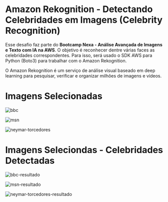 # Amazon Rekognition - Detectando Celebridades em Imagens (Celebrity Recognition)

Esse desafio faz parte do **Bootcamp Nexa - Análise Avançada de Imagens e Texto com IA na AWS**. O objetivo é reconhecer dentre várias faces as celebridades correspondentes. Para isso, será usado o SDK AWS para Python (Boto3) para trabalhar com o Amazon Rekognition.

O Amazon Rekognition é um serviço de análise visual baseado em deep learning para pesquisar, verificar e organizar milhões de imagens e vídeos.


# Imagens Selecionadas

![bbc](https://github.com/user-attachments/assets/671c39ee-1684-431a-8b09-6d1f3a143872)

![msn](https://github.com/user-attachments/assets/09b05ebb-4aef-44a1-956e-48c06922346d)

![neymar-torcedores](https://github.com/user-attachments/assets/12e5b804-949a-408f-91d2-6793207de9bf)

# Imagens Seleciondas - Celebridades Detectadas

![bbc-resultado](https://github.com/user-attachments/assets/e5a09944-78fa-46b2-a52e-6baa3defa939)

![msn-resultado](https://github.com/user-attachments/assets/c4c64e15-3313-4c2e-a2e9-436c85be0b08)

![neymar-torcedores-resultado](https://github.com/user-attachments/assets/6d3e01c0-bcd5-4921-ac06-531b44d0f077)
